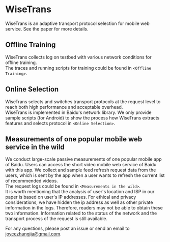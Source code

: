 # WiseTrans
WiseTrans is an adaptive transport protocol selection for mobile web service. See the paper for more details.

## Offline Training
WiseTrans collects log on testbed with various network conditions for offline training.  
The traces and running scripts for training could be found in `<Offline Training>`.

## Online Selection
WiseTrans selects and switches transport protocols at the request level to reach both high performance and acceptable overhead.  
WiseTrans is implemented in Baidu's network library. We only provide sample scripts (for Android) to show the process how WiseTrans extracts features and selects protocol in `<Online Selection>`.

## Measurements of one popular mobile web service in the wild
We conduct large-scale passive measurements of one popular mobile app of Baidu. Users can access the short video mobile web service of Baidu with this app. We collect and sample feed refresh request data from the users, which is sent by the app when a user wants to refresh the current list of recommended videos.  
The request logs could be found in `<Measurements in the wild>`.  
It is worth mentioning that the analysis of user's location and ISP in our paper is based on user's IP addresses. For ethical and privacy considerations, we have hidden the ip address as well as other private imformation in the logs. Therefore, readers may not be able to obtain these two information. Information related to the status of the network and the transport process of the request is still available.

For any questions, please post an issue or send an email to [joycezhangjia@gmail.com](mailto:joycezhangjia@gmail.com).
